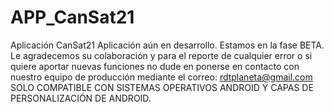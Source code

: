 # APP_CanSat21
Aplicación CanSat21
Aplicación aún en desarrollo. Estamos en la fase BETA. Le agradecemos su colaboración y para el reporte de cualquier error o si quiere aportar nuevas funciones no dude en ponerse en contacto con nuestro equipo de producción mediante el correo: rdtplaneta@gmail.com
SOLO COMPATIBLE CON SISTEMAS OPERATIVOS ANDROID Y CAPAS DE PERSONALIZACIÓN DE ANDROID.
